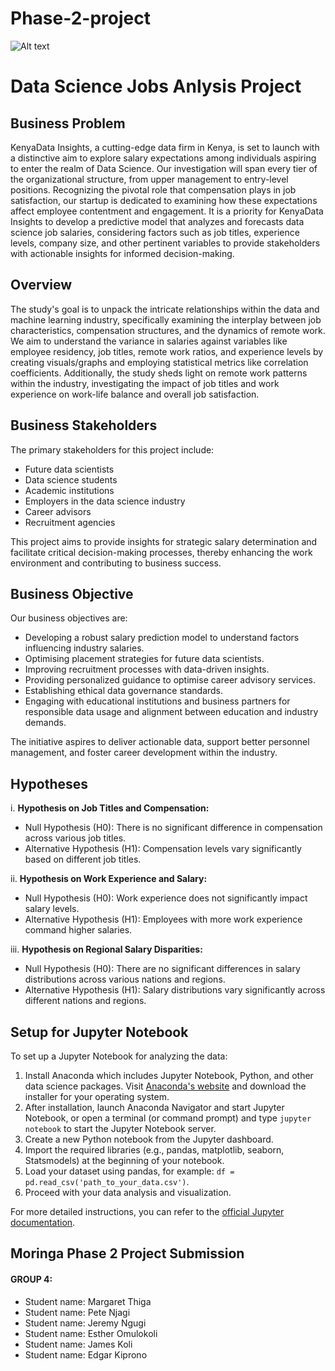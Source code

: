 # Phase-2-project
![Alt text](<big data-1.jpg>)

# Data Science Jobs Anlysis Project

## Business Problem

KenyaData Insights, a cutting-edge data firm in Kenya, is set to launch with a distinctive aim to explore salary expectations among individuals aspiring to enter the realm of Data Science. Our investigation will span every tier of the organizational structure, from upper management to entry-level positions. Recognizing the pivotal role that compensation plays in job satisfaction, our startup is dedicated to examining how these expectations affect employee contentment and engagement. It is a priority for KenyaData Insights to develop a predictive model that analyzes and forecasts data science job salaries, considering factors such as job titles, experience levels, company size, and other pertinent variables to provide stakeholders with actionable insights for informed decision-making.

## Overview

The study's goal is to unpack the intricate relationships within the data and machine learning industry, specifically examining the interplay between job characteristics, compensation structures, and the dynamics of remote work. We aim to understand the variance in salaries against variables like employee residency, job titles, remote work ratios, and experience levels by creating visuals/graphs and employing statistical metrics like correlation coefficients. Additionally, the study sheds light on remote work patterns within the industry, investigating the impact of job titles and work experience on work-life balance and overall job satisfaction.

## Business Stakeholders

The primary stakeholders for this project include:

- Future data scientists
- Data science students
- Academic institutions
- Employers in the data science industry
- Career advisors
- Recruitment agencies

This project aims to provide insights for strategic salary determination and facilitate critical decision-making processes, thereby enhancing the work environment and contributing to business success.

## Business Objective

Our business objectives are:

- Developing a robust salary prediction model to understand factors influencing industry salaries.
- Optimising placement strategies for future data scientists.
- Improving recruitment processes with data-driven insights.
- Providing personalized guidance to optimise career advisory services.
- Establishing ethical data governance standards.
- Engaging with educational institutions and business partners for responsible data usage and alignment between education and industry demands.

The initiative aspires to deliver actionable data, support better personnel management, and foster career development within the industry.

## Hypotheses

i. **Hypothesis on Job Titles and Compensation:**
   - Null Hypothesis (H0): There is no significant difference in compensation across various job titles.
   - Alternative Hypothesis (H1): Compensation levels vary significantly based on different job titles.

ii. **Hypothesis on Work Experience and Salary:**
   - Null Hypothesis (H0): Work experience does not significantly impact salary levels.
   - Alternative Hypothesis (H1): Employees with more work experience command higher salaries.

iii. **Hypothesis on Regional Salary Disparities:**
   - Null Hypothesis (H0): There are no significant differences in salary distributions across various nations and regions.
   - Alternative Hypothesis (H1): Salary distributions vary significantly across different nations and regions.

## Setup for Jupyter Notebook

To set up a Jupyter Notebook for analyzing the data:

1. Install Anaconda which includes Jupyter Notebook, Python, and other data science packages. Visit [Anaconda's website](https://www.anaconda.com/products/distribution) and download the installer for your operating system.
2. After installation, launch Anaconda Navigator and start Jupyter Notebook, or open a terminal (or command prompt) and type `jupyter notebook` to start the Jupyter Notebook server.
3. Create a new Python notebook from the Jupyter dashboard.
4. Import the required libraries (e.g., pandas, matplotlib, seaborn, Statsmodels) at the beginning of your notebook.
5. Load your dataset using pandas, for example: `df = pd.read_csv('path_to_your_data.csv')`.
6. Proceed with your data analysis and visualization.

For more detailed instructions, you can refer to the [official Jupyter documentation](https://jupyter.readthedocs.io/en/latest/).

## Moringa Phase 2 Project Submission

#### GROUP 4:

- Student name: Margaret Thiga
- Student name: Pete Njagi
- Student name: Jeremy Ngugi
- Student name: Esther Omulokoli
- Student name: James Koli
- Student name: Edgar Kiprono
